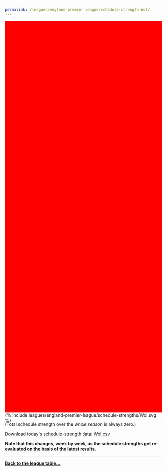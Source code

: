 ```yaml
---
permalink: /leagues/england-premier-league/schedule-strength-Wol/
---
```


<style>
.svg-wrap {
    background-color:red;
    height:0;
    padding-top:250%; /* 350px/550px */
    position: relative;
}

svg {
    background-color: white;
    height: 100%;
    display:block;
    width: 100%;
    position: absolute;
    top:0;
    left:0;
}
</style>


<div class="svg-wrap">
{% include leagues/england-premier-league/schedule-strengths/Wol.svg %}
</div>

-----

(Total schedule strength over the *whole season* is always zero.)


Download today's schedule-strength data: [Wol.csv](/assets/leagues/england-premier-league/2025/schedule-strengths/Wol.csv)

**Note that this changes, week by week, as the schedule strengths get re-evaluated on the
basis of the latest results.**

-----

[**Back to the league table...**](/leagues/england-premier-league)


